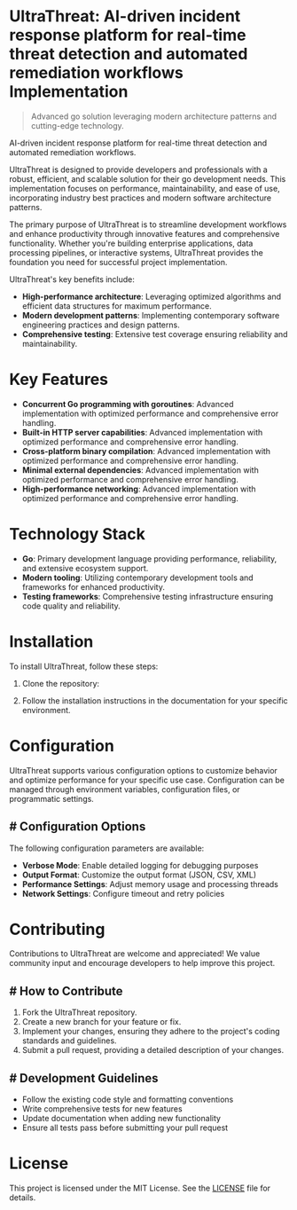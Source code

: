 <!-- fallback_UltraThreat_20250802094318_70303 -->

# UltraThreat: AI-driven incident response platform for real-time threat detection and automated remediation workflows Implementation
> Advanced go solution leveraging modern architecture patterns and cutting-edge technology.

AI-driven incident response platform for real-time threat detection and automated remediation workflows.

UltraThreat is designed to provide developers and professionals with a robust, efficient, and scalable solution for their go development needs. This implementation focuses on performance, maintainability, and ease of use, incorporating industry best practices and modern software architecture patterns.

The primary purpose of UltraThreat is to streamline development workflows and enhance productivity through innovative features and comprehensive functionality. Whether you're building enterprise applications, data processing pipelines, or interactive systems, UltraThreat provides the foundation you need for successful project implementation.

UltraThreat's key benefits include:

* **High-performance architecture**: Leveraging optimized algorithms and efficient data structures for maximum performance.
* **Modern development patterns**: Implementing contemporary software engineering practices and design patterns.
* **Comprehensive testing**: Extensive test coverage ensuring reliability and maintainability.

# Key Features

* **Concurrent Go programming with goroutines**: Advanced implementation with optimized performance and comprehensive error handling.
* **Built-in HTTP server capabilities**: Advanced implementation with optimized performance and comprehensive error handling.
* **Cross-platform binary compilation**: Advanced implementation with optimized performance and comprehensive error handling.
* **Minimal external dependencies**: Advanced implementation with optimized performance and comprehensive error handling.
* **High-performance networking**: Advanced implementation with optimized performance and comprehensive error handling.

# Technology Stack

* **Go**: Primary development language providing performance, reliability, and extensive ecosystem support.
* **Modern tooling**: Utilizing contemporary development tools and frameworks for enhanced productivity.
* **Testing frameworks**: Comprehensive testing infrastructure ensuring code quality and reliability.

# Installation

To install UltraThreat, follow these steps:

1. Clone the repository:


2. Follow the installation instructions in the documentation for your specific environment.

# Configuration

UltraThreat supports various configuration options to customize behavior and optimize performance for your specific use case. Configuration can be managed through environment variables, configuration files, or programmatic settings.

## # Configuration Options

The following configuration parameters are available:

* **Verbose Mode**: Enable detailed logging for debugging purposes
* **Output Format**: Customize the output format (JSON, CSV, XML)
* **Performance Settings**: Adjust memory usage and processing threads
* **Network Settings**: Configure timeout and retry policies

# Contributing

Contributions to UltraThreat are welcome and appreciated! We value community input and encourage developers to help improve this project.

## # How to Contribute

1. Fork the UltraThreat repository.
2. Create a new branch for your feature or fix.
3. Implement your changes, ensuring they adhere to the project's coding standards and guidelines.
4. Submit a pull request, providing a detailed description of your changes.

## # Development Guidelines

* Follow the existing code style and formatting conventions
* Write comprehensive tests for new features
* Update documentation when adding new functionality
* Ensure all tests pass before submitting your pull request

# License

This project is licensed under the MIT License. See the [LICENSE](https://github.com/Muramatsuu/UltraThreat/blob/main/LICENSE) file for details.
